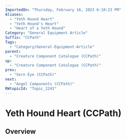 ```yaml
---
ImportedOn: "Thursday, February 16, 2023 6:10:23 PM"
Aliases:
  - "Yeth Hound Heart"
  - "Yeth Hound's Heart"
  - "Heart of a Yeth Hound"
Category: "General Equipment Article"
Suffix: "CCPath"
Tags:
  - "Category/General-Equipment-Article"
parent:
  - "Creature Component Catalogue (CCPath)"
up:
  - "Creature Component Catalogue (CCPath)"
prev:
  - "Xorn Eye (CCPath)"
next:
  - "Angel Components (CCPath)"
RWtopicId: "Topic_2243"
---
```

# Yeth Hound Heart (CCPath)
## Overview
